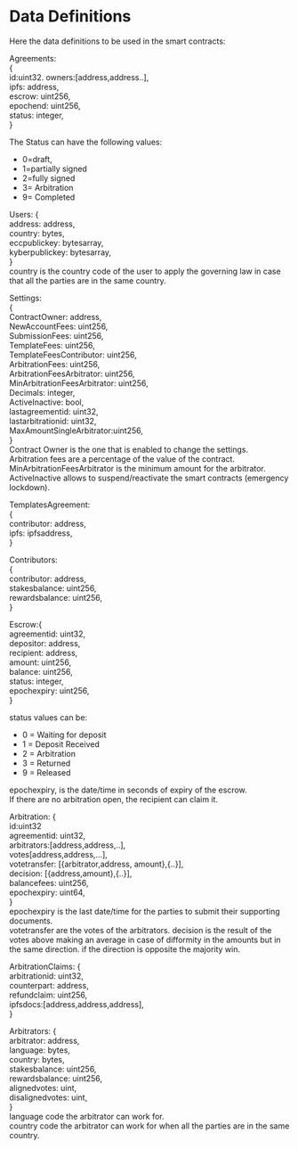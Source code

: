 # Data Definitions

Here the data definitions to be used in the smart contracts:

Agreements:  
{  
    id:uint32. 
    owners:[address,address..],  
    ipfs: address,  
    escrow: uint256,  
    epochend: uint256,  
    status: integer,                         
}  

The Status can have the following values: 
- 0=draft,  
- 1=partially signed   
- 2=fully signed  
- 3= Arbitration  
- 9= Completed  

Users: {  
    address: address,  
    country: bytes,  
    eccpublickey: bytesarray,  
    kyberpublickey: bytesarray,  
}  
country is the country code of the user to apply the governing law in case that all the parties are in the same country. 

Settings:  
{  
    ContractOwner: address,  
    NewAccountFees: uint256,  
    SubmissionFees: uint256,  
    TemplateFees: uint256,  
    TemplateFeesContributor: uint256,  
    ArbitrationFees: uint256,  
    ArbitrationFeesArbitrator: uint256,  
    MinArbitrationFeesArbitrator: uint256,  
    Decimals: integer,  
    ActiveInactive: bool,  
    lastagreementid: uint32,  
    lastarbitrationid: uint32,  
    MaxAmountSingleArbitrator:uint256,  
}  
Contract Owner is the one that is enabled to change the settings.  
Arbitration fees are a percentage of the value of the contract.  
MinArbitrationFeesArbitrator is the minimum amount for the arbitrator.  
ActiveInactive allows to suspend/reactivate the smart contracts (emergency lockdown).  


TemplatesAgreement:  
{  
    contributor: address,  
    ipfs: ipfsaddress,  
}  

Contributors:  
{  
    contributor: address,  
    stakesbalance: uint256,  
    rewardsbalance: uint256,  
}  

Escrow:{  
    agreementid: uint32,  
    depositor: address,  
    recipient: address,  
    amount: uint256,  
    balance: uint256,  
    status: integer,  
    epochexpiry: uint256,  
}  

status values can be:  
- 0 = Waiting for deposit  
- 1 = Deposit Received  
- 2 = Arbitration  
- 3 = Returned  
- 9 = Released  

epochexpiry, is the date/time in seconds of expiry of the escrow.  
If there are no arbitration open, the recipient can claim it.  

Arbitration: {  
    id:uint32  
    agreementid: uint32,  
    arbitrators:[address,address,..],  
    votes[address,address,...],  
    votetransfer: [{arbitrator,address, amount},{..}],  
    decision: [{address,amount},{..}],  
    balancefees: uint256,  
    epochexpiry: uint64,  
}  
epochexpiry is the last date/time for the parties to submit their supporting documents.  
votetransfer are the votes of the arbitrators. 
decision is the result of the votes above making an average in case of difformity in the amounts but in the same direction. if the direction is opposite the majority win.  

ArbitrationClaims: {  
    arbitrationid: uint32,  
    counterpart: address,  
    refundclaim: uint256,  
    ipfsdocs:[address,address,address],  
}  

Arbitrators: {  
    arbitrator: address,  
    language: bytes,  
    country: bytes,  
    stakesbalance: uint256,  
    rewardsbalance: uint256,  
    alignedvotes: uint,  
    disalignedvotes: uint,  
}  
language code the arbitrator can work for.  
country code the arbitrator can work for when all the parties are in the same country.  




